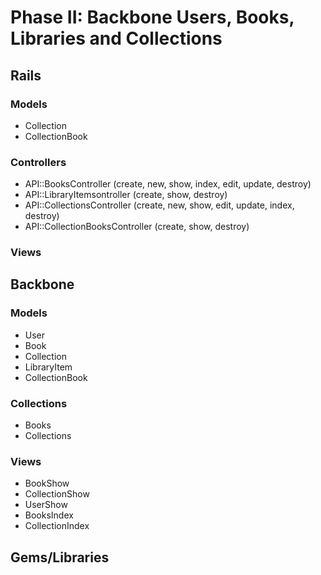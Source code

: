 # Phase II: Backbone Users, Books, Libraries and Collections

## Rails
### Models
* Collection
* CollectionBook

### Controllers
* API::BooksController (create, new, show, index, edit, update, destroy)
* API::LibraryItemsontroller (create, show, destroy)
* API::CollectionsController (create, new, show, edit, update, index, destroy)
* API::CollectionBooksController (create, show, destroy)

### Views


## Backbone
### Models
* User
* Book
* Collection
* LibraryItem
* CollectionBook

### Collections
* Books
* Collections
### Views
* BookShow
* CollectionShow
* UserShow
* BooksIndex
* CollectionIndex
## Gems/Libraries

